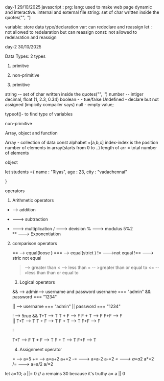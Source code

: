 day-1
29/10/2025
javascript : prg: lang: used to make web page dynamic and interactive.
internal and external file 
string: set of char written inside the quotes("", '')

variable: store data
type/declaration
var: can redeclare and reassign
let : not allowed to redelaration but can reassign
const: not allowed to redelaration and reassign

day-2
30/10/2025

Data Types:
2 types 
1. primitve 
2. non-primitive

1. primitive 

string -- set of char written inside the quotes("", '')
number -- intiger decimal, float (1, 2.3, 0.34)
boolean - - tue/false
Undefined - declare but not assigned (impicily compailer says)
null - empty value;

  typeof()- to find type of variables

  non-primitive

  Array,  object and function

  Array - collection of data
  const alphabet =[a,b,c]
  index-index is the position number of elements in array(starts from 0 to ..)
  length of arr = total number of elements

object

let students ={
    name : "Riyas",
    age  : 23,
    city : "vadachennai"

}

operators

1. Arithmetic operators

+ --> addition
- ---> subtraction
* ---> multiplication
/ ---> devision
% ---> modulus 5%2  
**  ---> Exponentiation 

2. comparison operators

   ==  --> equal(loose )
   === -->  equal(strict )
   !=  --->not equal
   !== ---> stric not equal
   > --> greater than
   < --> less than 
   >= -- >greater than or equal to
   <= -- >less than than or equal to

   3. Logical operators

   && --> admin--> username and password 
            username === "admin" && password === "1234"

    || -->    username === "admin" || password === "1234"      

    !  --> !true
&&
    T+T --> T 
    T + F --> F 
    F + T --> F 
     F+F --> F  
||
    T+T --> T 
    T + F --> T 
    F + T --> T 
     F+F --> F  

     !

    T+T --> F
    T + F --> T 
    F + T --> T
     F+F --> T  


     4. Assignment operator

     = --> a=5
     += -->  a=a+2    a+=2
     -= ---> a=a-2    a-=2
     *= ---> a=a*2    a*=2
     /= ---> a=a/2    a/=2


let a=10;
a ||= 0    //  a remains 30 because it's truthy
a= a || 0 

